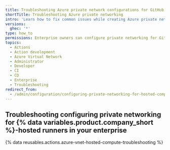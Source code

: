 ```yaml
---
title: Troubleshooting Azure private network configurations for GitHub-hosted runners in your enterprise
shortTitle: Troubleshooting Azure private networking
intro: 'Learn how to fix common issues while creating Azure private network configurations to use {% data variables.product.company_short %}-hosted runners with an Azure VNET.'
versions:
  ghec: '*'
type: how_to
permissions: Enterprise owners can configure private networking for GitHub-hosted runners at the enterprise level.
topics:
  - Actions
  - Action development
  - Azure Virtual Network
  - Administrator
  - Developer
  - CI
  - CD
  - Enterprise
  - Troubleshooting
redirect_from:
  - /admin/configuration/configuring-private-networking-for-hosted-compute-products/troubleshooting-azure-private-network-configurations-for-github-hosted-runners-in-your-enterprise
---
```


## Troubleshooting configuring private networking for {% data variables.product.company_short %}-hosted runners in your enterprise

{% data reusables.actions.azure-vnet-hosted-compute-troubleshooting %}
